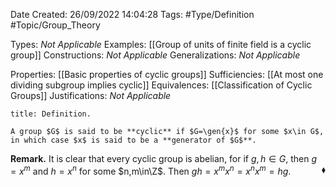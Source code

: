 <div class="topSpace"></div>

Date Created: 26/09/2022 14:04:28
Tags: #Type/Definition #Topic/Group_Theory

Types: <i>Not Applicable</i>
Examples: [[Group of units of finite field is a cyclic group]]
Constructions: <i>Not Applicable</i>
Generalizations: <i>Not Applicable</i>

Properties: [[Basic properties of cyclic groups]]
Sufficiencies: [[At most one dividing subgroup implies cyclic]]
Equivalences: [[Classification of Cyclic Groups]]
Justifications: <i>Not Applicable</i>

``` ad-Definition
title: Definition.

A group $G$ is said to be **cyclic** if $G=\gen{x}$ for some $x\in G$, in which case $x$ is said to be a **generator of $G$**.

```

<b>Remark.</b> It is clear that every cyclic group is abelian, for if $g,h\in G$, then $g=x^m$ and $h=x^n$ for some $n,m\in\Z$. Then $gh=x^mx^n=x^nx^m=hg$.<span style="float:right;">$\blacklozenge$</span>
